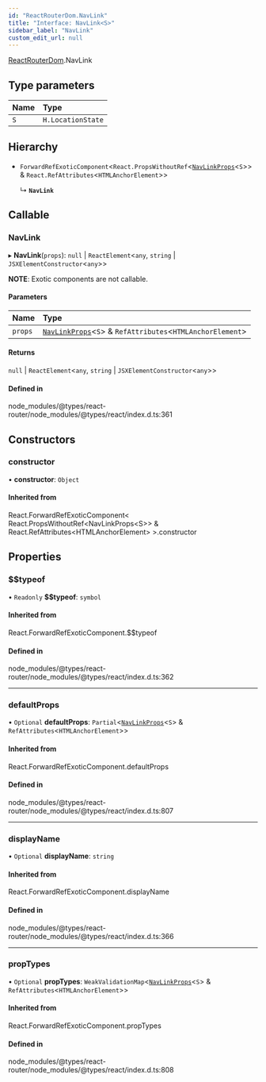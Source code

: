 ```yaml
---
id: "ReactRouterDom.NavLink"
title: "Interface: NavLink<S>"
sidebar_label: "NavLink"
custom_edit_url: null
---
```


[ReactRouterDom](../namespaces/ReactRouterDom.md).NavLink

## Type parameters

| Name | Type |
| :------ | :------ |
| `S` | `H.LocationState` |

## Hierarchy

- `ForwardRefExoticComponent`<`React.PropsWithoutRef`<[`NavLinkProps`](ReactRouterDom.NavLinkProps.md)<`S`\>\> & `React.RefAttributes`<`HTMLAnchorElement`\>\>

  ↳ **`NavLink`**

## Callable

### NavLink

▸ **NavLink**(`props`): ``null`` \| `ReactElement`<`any`, `string` \| `JSXElementConstructor`<`any`\>\>

**NOTE**: Exotic components are not callable.

#### Parameters

| Name | Type |
| :------ | :------ |
| `props` | [`NavLinkProps`](ReactRouterDom.NavLinkProps.md)<`S`\> & `RefAttributes`<`HTMLAnchorElement`\> |

#### Returns

``null`` \| `ReactElement`<`any`, `string` \| `JSXElementConstructor`<`any`\>\>

#### Defined in

node_modules/@types/react-router/node_modules/@types/react/index.d.ts:361

## Constructors

### constructor

• **constructor**: `Object`

#### Inherited from

React.ForwardRefExoticComponent<
        React.PropsWithoutRef<NavLinkProps<S\>\> & React.RefAttributes<HTMLAnchorElement\>
    \>.constructor

## Properties

### $$typeof

• `Readonly` **$$typeof**: `symbol`

#### Inherited from

React.ForwardRefExoticComponent.$$typeof

#### Defined in

node_modules/@types/react-router/node_modules/@types/react/index.d.ts:362

___

### defaultProps

• `Optional` **defaultProps**: `Partial`<[`NavLinkProps`](ReactRouterDom.NavLinkProps.md)<`S`\> & `RefAttributes`<`HTMLAnchorElement`\>\>

#### Inherited from

React.ForwardRefExoticComponent.defaultProps

#### Defined in

node_modules/@types/react-router/node_modules/@types/react/index.d.ts:807

___

### displayName

• `Optional` **displayName**: `string`

#### Inherited from

React.ForwardRefExoticComponent.displayName

#### Defined in

node_modules/@types/react-router/node_modules/@types/react/index.d.ts:366

___

### propTypes

• `Optional` **propTypes**: `WeakValidationMap`<[`NavLinkProps`](ReactRouterDom.NavLinkProps.md)<`S`\> & `RefAttributes`<`HTMLAnchorElement`\>\>

#### Inherited from

React.ForwardRefExoticComponent.propTypes

#### Defined in

node_modules/@types/react-router/node_modules/@types/react/index.d.ts:808
